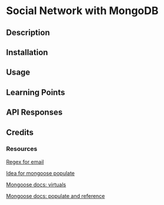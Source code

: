 # Social Network with MongoDB

## Description


## Installation


## Usage


## Learning Points


## API Responses


## Credits


### Resources

[Regex for email](https://regexr.com/3e48o)

[Idea for mongoose populate](https://stackoverflow.com/a/18002078)

[Mongoose docs: virtuals](https://mongoosejs.com/docs/tutorials/virtuals.html)

[Mongoose docs: populate and reference](https://mongoosejs.com/docs/populate.html)